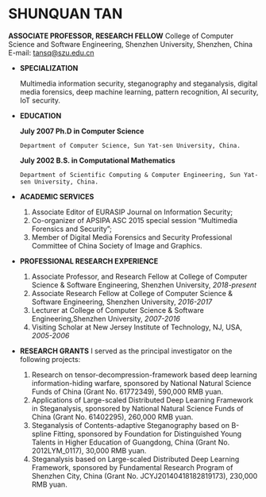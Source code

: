 # SHUNQUAN TAN
**ASSOCIATE PROFESSOR, RESEARCH FELLOW**
College of Computer Science and Software Engineering,
Shenzhen University, Shenzhen, China
E-mail: tansq@szu.edu.cn

- **SPECIALIZATION**

  Multimedia information security, steganography and steganalysis, digital media forensics, deep machine learning, pattern recognition, AI security, IoT security.
- **EDUCATION**

  **July 2007	Ph.D in Computer Science**
  
      Department of Computer Science, Sun Yat-sen University, China.
  **July 2002	B.S. in Computational Mathematics**
  
      Department of Scientific Computing & Computer Engineering, Sun Yat-sen University, China.
      
 - **ACADEMIC SERVICES**
    1. Associate Editor of EURASIP Journal on Information Security;
    2. Co-organizer of APSIPA ASC 2015 special session “Multimedia Forensics and Security”;
    3. Member of Digital Media Forensics and Security Professional Committee of China Society of Image and Graphics.
 - **PROFESSIONAL RESEARCH EXPERIENCE**
    1. Associate Professor, and Research Fellow at College of Computer Science & Software Engineering, Shenzhen University, *2018-present*
    2. Associate Research Fellow at College of Computer Science & Software Engineering, Shenzhen University, *2016-2017*
    3. Lecturer at College of Computer Science & Software Engineering,Shenzhen University, *2007-2016*
    4. Visiting Scholar at New Jersey Institute of Technology, NJ, USA, *2005-2006*
 - **RESEARCH GRANTS**
 I served as the principal investigator on the following projects:
    1. Research on tensor-decompression-framework based deep learning information-hiding warfare, sponsored by National Natural Science Funds of China (Grant No. 61772349), 590,000 RMB yuan.
    2. Applications of Large-scaled Distributed Deep Learning Framework in Steganalysis, sponsored by National Natural Science Funds of China (Grant No. 61402295), 260,000 RMB yuan.
    3. Steganalysis of Contents-adaptive Steganography based on B-spline Fitting, sponsored by Foundation for Distinguished Young Talents in Higher Education of Guangdong, China (Grant No. 2012LYM_0117), 30,000 RMB yuan.
    4. Steganalysis based on Large-scaled Distributed Deep Learning Framework, sponsored by Fundamental Research Program of Shenzhen City, China (Grant No. JCYJ20140418182819173), 230,000 RMB yuan.
